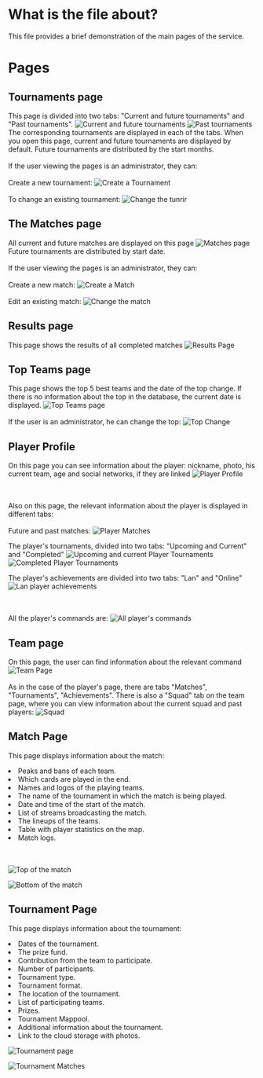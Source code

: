 # What is the file about?
This file provides a brief demonstration of the main pages of the service.

# Pages
## Tournaments page
This page is divided into two tabs: "Current and future tournaments" and "Past tournaments".
![Current and future tournaments](https://github.com/Tamada4a/KAST/assets/99251317/ebe4d9e7-566c-4838-85d7-abec83d960f0 )
![Past tournaments](https://github.com/Tamada4a/KAST/assets/99251317/0fe6a7ad-5f91-4bdc-bf8a-73412a6d0510 )
The corresponding tournaments are displayed in each of the tabs. When you open this page, current and future tournaments are displayed by default. Future tournaments are distributed by the start months.<br></br>
If the user viewing the pages is an administrator, they can:<br></br>
Create a new tournament:
![Create a Tournament](https://github.com/Tamada4a/KAST/assets/99251317/afc1d7c0-84c2-40f4-80ad-d25dd5a9aa8c )
<br></br>
To change an existing tournament:
![Change the tunrir](https://github.com/Tamada4a/KAST/assets/99251317/9bd1e577-7437-467d-a4da-dc1666d50fee )

## The Matches page
All current and future matches are displayed on this page
![Matches page](https://github.com/Tamada4a/KAST/assets/99251317/1a92020d-3c84-4207-87bc-44145049db36 )
Future tournaments are distributed by start date.<br></br>
If the user viewing the pages is an administrator, they can:<br></br>
Create a new match:
![Create a Match](https://github.com/Tamada4a/KAST/assets/99251317/6fca4968-c3f6-44e0-afb5-5c2634b3ede5 )
<br></br>
Edit an existing match:
![Change the match](https://github.com/Tamada4a/KAST/assets/99251317/0f63e460-bc5f-4b80-b42d-cad1ae0d3704 )

## Results page
This page shows the results of all completed matches
![Results Page](https://github.com/Tamada4a/KAST/assets/99251317/7265cea6-7196-4371-8522-87b9f845551d )

## Top Teams page
This page shows the top 5 best teams and the date of the top change. If there is no information about the top in the database, the current date is displayed.
![Top Teams page](https://github.com/Tamada4a/KAST/assets/99251317/5bb415bd-01bf-441f-97f2-cffae15348fb )
<br></br>
If the user is an administrator, he can change the top:
![Top Change](https://github.com/Tamada4a/KAST/assets/99251317/590b389d-02a5-448d-b84d-6eb24751f340 )

## Player Profile
On this page you can see information about the player: nickname, photo, his current team, age and social networks, if they are linked
![Player Profile](https://github.com/Tamada4a/KAST/assets/99251317/4814eca6-673d-4df3-bc18-25c4f4a743d7 )

<br></br>Also on this page, the relevant information about the player is displayed in different tabs:<br></br>
Future and past matches:
![Player Matches](https://github.com/Tamada4a/KAST/assets/99251317/35fd27b9-81eb-4999-9110-809b6f2329ad )

The player's tournaments, divided into two tabs: "Upcoming and Current" and "Completed"
![Upcoming and current Player Tournaments](https://github.com/Tamada4a/KAST/assets/99251317/138e240f-0fcb-4392-991b-117d9d98bcf6 )
![Completed Player Tournaments](https://github.com/Tamada4a/KAST/assets/99251317/ed3c91c9-e22d-47c6-a658-d407857789a5 )

The player's achievements are divided into two tabs: "Lan" and "Online"
![Lan player achievements](https://github.com/Tamada4a/KAST/assets/99251317/d8707f39-0299-4a6e-8a0b-3e8c47d222e4 )

<br></br>All the player's commands are:
![All player's commands](https://github.com/Tamada4a/KAST/assets/99251317/cc1a4607-21b1-415c-ac09-ad1300d00fb1 )

## Team page
On this page, the user can find information about the relevant command
![Team Page](https://github.com/Tamada4a/KAST/assets/99251317/3103b9fc-5e13-4815-b209-75a7877198f4 )
<br></br>As in the case of the player's page, there are tabs "Matches", "Tournaments", "Achievements". There is also a "Squad" tab on the team page,
where you can view information about the current squad and past players:
![Squad](https://github.com/Tamada4a/KAST/assets/99251317/7a2068ed-7f1e-4c42-8ec4-21d791a8c059 )

## Match Page
This page displays information about the match: 
<li>Peaks and bans of each team.</li>
<li>Which cards are played in the end.</li>
<li>Names and logos of the playing teams.</li>
<li>The name of the tournament in which the match is being played.</li>
<li>Date and time of the start of the match.</li>
<li>List of streams broadcasting the match.</li>
<li>The lineups of the teams.</li>
<li>Table with player statistics on the map.</li>
<li>Match logs.</li>
<br></br>
 
![Top of the match](https://github.com/Tamada4a/KAST/assets/99251317/08da92d3-e721-4124-8d6c-00d577984213 )

![Bottom of the match](https://github.com/Tamada4a/KAST/assets/99251317/b3e9db70-1839-4e50-81ab-ab105ba85054 )

## Tournament Page
This page displays information about the tournament:
<li>Dates of the tournament.</li>
<li>The prize fund.</li>
<li>Contribution from the team to participate.</li>
<li>Number of participants.</li>
<li>Tournament type.</li>
<li>Tournament format.</li>
<li>The location of the tournament.</li>
<li>List of participating teams.</li>
<li>Prizes.</li>
<li>Tournament Mappool.</li>
<li>Additional information about the tournament.</li>
<li>Link to the cloud storage with photos.</li>

![Tournament page](https://github.com/Tamada4a/KAST/assets/99251317/cfbaaf01-6d7b-4a5a-a1a6-c8a0ba71e42d )

![Tournament Matches](https://github.com/Tamada4a/KAST/assets/99251317/85dfc46d-5cfc-4567-856d-829312fd4f2d )
